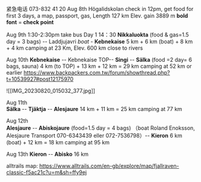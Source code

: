 紧急电话 073-832 41 20
Aug 8th Högalidskolan check in  12pm, get food for first 3 days, a map, passport, gas,
Length 127 km Elev. gain 3889 m
**bold font** = **check point** 

Aug 9th 1:30-2:30pm take bus  Day 1
	14：30  **Nikkaluokta** (food & gas=1.5 day = 3 bags) -- Laddjujavri *boat* - **Kebnekaise** 5 km + 6 km (boat) + 8 km + 4 km camping at 23 Km,  Elev. 600 km close to rivers 

Aug 10th
	**Kebnekaise** -- Kebnekaise TOP--  **Singi** -- **Sälka** (food =2 day= 6 bags, sauna) 4 km (to TOP) + 13 km +  12 km = 29 km camping at 52 km or earlier
https://www.backpackers.com.tw/forum/showthread.php?t=10539927#post12175970

![[IMG_20230820_015032_377.jpg]]

Aug 11th   
	**Sälka**  --  **Tjäktja**  --  **Alesjaure** 14 km + 11 km = 25 km camping at 77 km

Aug 12th  
	**Alesjaure** -- **Abiskojaure** (food=1.5 day = 4 bags) （boat  Roland Enoksson, Alesjaure Transport 070-6343439 eller 072-7536798）--  **Kieron**  6 km (boat) + 12 km = 18 km camping at 95 km

Aug 13th 
	**Kieron** -- **Abisko** 16 km 

alltrails map: https://www.alltrails.com/en-gb/explore/map/fjallraven-classic-f5ac21c?u=m&sh=ffy9ej